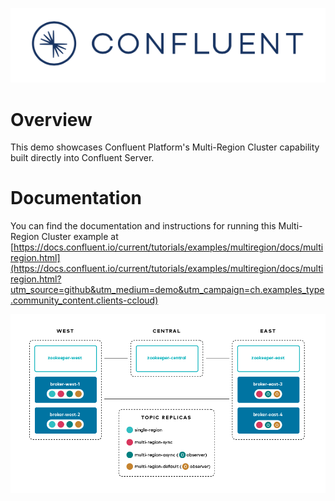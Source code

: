 ![image](../images/confluent-logo-300-2.png)

# Overview

This demo showcases Confluent Platform's Multi-Region Cluster capability built directly into Confluent Server.

# Documentation

You can find the documentation and instructions for running this Multi-Region Cluster example at [https://docs.confluent.io/current/tutorials/examples/multiregion/docs/multiregion.html](https://docs.confluent.io/current/tutorials/examples/multiregion/docs/multiregion.html?utm_source=github&utm_medium=demo&utm_campaign=ch.examples_type.community_content.clients-ccloud)

![image](docs/images/multi-region-topic-replicas-v2.png)
